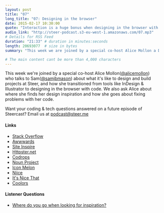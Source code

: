 ```yaml
---
layout: post
title: "07"
long_title: "07: Designing in the browser"
date: 2015-02-17 10:30:00
quote: "Interaction is a huge bonus when designing in the browser with real code"
audio_link: "http://steer-podcast.s3-eu-west-1.amazonaws.com/07.mp3"
# Details for RSS Feed
duration: "21:33" # duration in minutes:seconds
length: 20693077  # size in bytes
summary: "This week we are joined by a special co-host Alice Mollon a Designer and Customer Experience Manager at Steer to talk about learning to design in the browser." # Short description of the episode

# The main content cant be more than 4,000 characters
---
```

This week we're joined by a special co-host Alice Mollon([@alicemollon](https://twitter.com/alicemollon)) who talks to Sam([@samjbmason](https://twitter.com/samjbmason)) about what it's like to design and build projects at Steer, and how she transitioned from tools like InDesign & Illustrator to designing in the browser with code. We also ask Alice about where she finds her design inspiration and how she goes about fixing problems with her code.

Want your coding & tech questions answered on a future episode of Steercast? Email us at [podcast@steer.me](mailto:podcast@steer.me)

#### Links
- [Stack Overflow](http://stackoverflow.com/)
- [Awwwards](http://www.awwwards.com/)
- [Site Inspire](http://siteinspire.com/)
- [Httpster.net](http://httpster.net/)
- [Codrops](http://tympanus.net/codrops/)
- [Noun Project](http://thenounproject.com/)
- [Icon Melon](http://iconmelon.com/)
- [Niice](https://niice.co/)
- [It's Nice That](http://www.itsnicethat.com/)
- [Coolors](http://coolors.co/)


#### Listener Questions
- [Where do you go when looking for inspiration?](#t=16:10)

